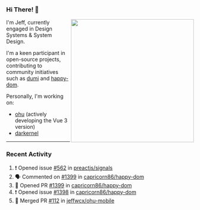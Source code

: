 ### Hi There! 👋

[<img src="https://github-contribution-stats.vercel.app/api/?username=jeffwcx" align="right" width="330" />](https://github.com/jeffwcx)

I'm Jeff, currently engaged in Design Systems & System Design.

I'm a keen participant in open-source projects, contributing to community initiatives such as [dumi](https://github.com/umijs/dumi) and [happy-dom](https://github.com/capricorn86/happy-dom).

Personally, I'm working on: 
+ [ohu](https://github.com/jeffwcx/ohu-mobile) (actively developing the Vue 3 version)
+ [darkernel](https://github.com/darkernel)


----

### Recent Activity

<!--START_SECTION:activity-->
1. ❗ Opened issue [#562](https://github.com/preactjs/signals/issues/562) in [preactjs/signals](https://github.com/preactjs/signals)
2. 🗣 Commented on [#1399](https://github.com/capricorn86/happy-dom/pull/1399#issuecomment-2076362564) in [capricorn86/happy-dom](https://github.com/capricorn86/happy-dom)
3. 💪 Opened PR [#1399](https://github.com/capricorn86/happy-dom/pull/1399) in [capricorn86/happy-dom](https://github.com/capricorn86/happy-dom)
4. ❗ Opened issue [#1398](https://github.com/capricorn86/happy-dom/issues/1398) in [capricorn86/happy-dom](https://github.com/capricorn86/happy-dom)
5. 🎉 Merged PR [#112](https://github.com/jeffwcx/ohu-mobile/pull/112) in [jeffwcx/ohu-mobile](https://github.com/jeffwcx/ohu-mobile)
<!--END_SECTION:activity-->
